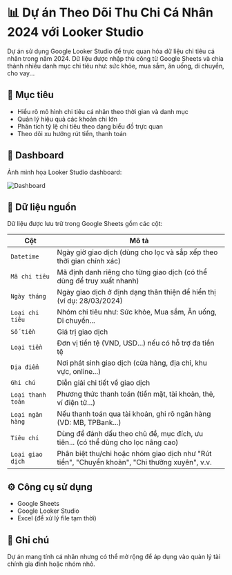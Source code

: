 # 📊 Dự án Theo Dõi Thu Chi Cá Nhân 2024 với Looker Studio

Dự án sử dụng Google Looker Studio để trực quan hóa dữ liệu chi tiêu cá nhân trong năm 2024. Dữ liệu được nhập thủ công từ Google Sheets và chia thành nhiều danh mục chi tiêu như: sức khỏe, mua sắm, ăn uống, di chuyển, cho vay...

## 🚀 Mục tiêu

- Hiểu rõ mô hình chi tiêu cá nhân theo thời gian và danh mục
- Quản lý hiệu quả các khoản chi lớn
- Phân tích tỷ lệ chi tiêu theo dạng biểu đồ trực quan
- Theo dõi xu hướng rút tiền, thanh toán

## 🔗 Dashboard

Ảnh minh họa Looker Studio dashboard:

![Dashboard](![image](https://github.com/user-attachments/assets/f28595b2-763c-49f1-901d-75629ebde9e9))

## 📁 Dữ liệu nguồn

Dữ liệu được lưu trữ trong Google Sheets gồm các cột:

| Cột              | Mô tả |
|------------------|------|
| `Datetime`        | Ngày giờ giao dịch (dùng cho lọc và sắp xếp theo thời gian chính xác) |
| `Mã chi tiêu`     | Mã định danh riêng cho từng giao dịch (có thể dùng để truy xuất nhanh) |
| `Ngày tháng`      | Ngày giao dịch ở định dạng thân thiện để hiển thị (ví dụ: 28/03/2024) |
| `Loại chi tiêu`   | Nhóm chi tiêu như: Sức khỏe, Mua sắm, Ăn uống, Di chuyển... |
| `Số tiền`         | Giá trị giao dịch |
| `Loại tiền`       | Đơn vị tiền tệ (VND, USD...) nếu có hỗ trợ đa tiền tệ |
| `Địa điểm`        | Nơi phát sinh giao dịch (cửa hàng, địa chỉ, khu vực, online...) |
| `Ghi chú`         | Diễn giải chi tiết về giao dịch |
| `Loại thanh toán` | Phương thức thanh toán (tiền mặt, tài khoản, thẻ, ví điện tử...) |
| `Loại ngân hàng`  | Nếu thanh toán qua tài khoản, ghi rõ ngân hàng (VD: MB, TPBank...) |
| `Tiêu chí`        | Dùng để đánh dấu theo chủ đề, mục đích, ưu tiên... (có thể dùng cho lọc nâng cao) |
| `Loại giao dịch`  | Phân biệt thu/chi hoặc nhóm giao dịch như "Rút tiền", "Chuyển khoản", "Chi thường xuyên", v.v. |

## ⚙️ Công cụ sử dụng

- Google Sheets
- Google Looker Studio
- Excel (để xử lý file tạm thời)

## 🧠 Ghi chú

Dự án mang tính cá nhân nhưng có thể mở rộng để áp dụng vào quản lý tài chính gia đình hoặc nhóm nhỏ.
